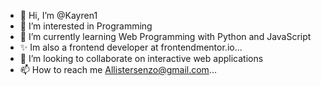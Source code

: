 - 👋 Hi, I’m @Kayren1
- 👀 I’m interested in Programming
- 🌱 I’m currently learning Web Programming with Python and JavaScript
- ✨ Im also a frontend developer at frontendmentor.io...
- 💞️ I’m looking to collaborate on interactive web applications
- 📫 How to reach me Allistersenzo@gmail.com...

<!---
Kayren1/Kayren1 is a ✨ special ✨ repository because its `README.md` (this file) appears on your GitHub profile.
You can click the Preview link to take a look at your changes.
--->
